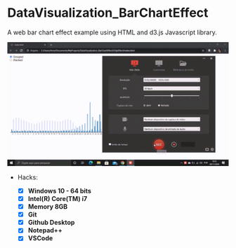 # DataVisualization_BarChartEffect
 A web bar chart effect example using HTML and d3.js Javascript library.
 
 ![](https://github.com/aronmarcus/DataVisualization_BarChartEffect/blob/main/D3jsEffect/img/d3.gif)


- <p>Hacks:</p>

     - [x] <strong>Windows 10 - 64 bits</strong>
     - [x] <strong>Intel(R) Core(TM) i7</strong>
     - [x] <strong>Memory 8GB</strong>
     - [x] <strong>Git</strong>
     - [x] <strong>Github Desktop</strong>
     - [x] <strong>Notepad++</strong>
     - [x] <strong>VSCode</strong>
